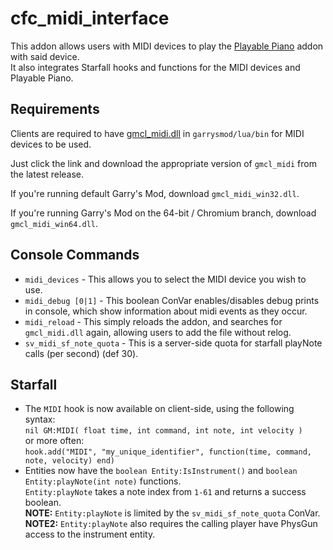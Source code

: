 # cfc_midi_interface
This addon allows users with MIDI devices to play the [Playable Piano](https://steamcommunity.com/sharedfiles/filedetails/?id=104548572) addon with said device.  
It also integrates Starfall hooks and functions for the MIDI devices and Playable Piano.  

## Requirements
Clients are required to have [gmcl_midi.dll](https://github.com/FPtje/gmcl_midi/releases) in `garrysmod/lua/bin` for MIDI devices to be used.

Just click the link and download the appropriate version of `gmcl_midi` from the latest release.

If you're running default Garry's Mod, download `gmcl_midi_win32.dll`.

If you're running Garry's Mod on the 64-bit / Chromium branch, download `gmcl_midi_win64.dll`.

## Console Commands
- `midi_devices` - This allows you to select the MIDI device you wish to use.
- `midi_debug [0|1]` - This boolean ConVar enables/disables debug prints in console, which show information about midi events as they occur.
- `midi_reload` - This simply reloads the addon, and searches for `gmcl_midi.dll` again, allowing users to add the file without relog.
- `sv_midi_sf_note_quota` - This is a server-side quota for starfall playNote calls (per second) (def 30).

## Starfall
- The `MIDI` hook is now available on client-side, using the following syntax:  
`nil GM:MIDI( float time, int command, int note, int velocity )`  
or more often:  
`hook.add("MIDI", "my_unique_identifier", function(time, command, note, velocity) end)`
- Entities now have the `boolean Entity:IsInstrument()` and `boolean Entity:playNote(int note)` functions.  
`Entity:playNote` takes a note index from `1-61` and returns a success boolean.  
**NOTE:** `Entity:playNote` is limited by the `sv_midi_sf_note_quota` ConVar.  
**NOTE2:** `Entity:playNote` also requires the calling player have PhysGun access to the instrument entity.

